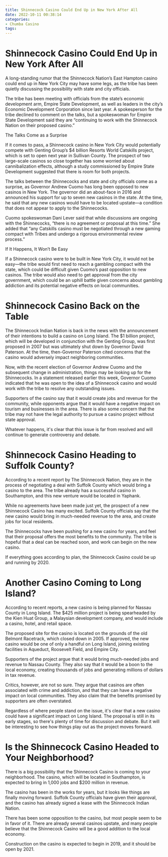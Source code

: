```yaml
---
title: Shinnecock Casino Could End Up in New York After All
date: 2022-10-11 00:38:14
categories:
- Chumba Casino
tags:
---
```



#  Shinnecock Casino Could End Up in New York After All

A long-standing rumor that the Shinnecock Nation’s East Hampton casino could end up in New York City may have some legs, as the tribe has been quietly discussing the possibility with state and city officials.

The tribe has been meeting with officials from the state’s economic development arm, Empire State Development, as well as leaders in the city’s Economic Development Corporation since last year. A spokesperson for the tribe declined to comment on the talks, but a spokeswoman for Empire State Development said they are “continuing to work with the Shinnecock Nation on their proposed casino.”

The Talks Come as a Surprise

If it comes to pass, a Shinnecock casino in New York City would potentially compete with Genting Group’s $4 billion Resorts World Catskills project, which is set to open next year in Sullivan County. The prospect of two large-scale casinos so close together has some worried about cannibalization effects, although a study commissioned by Empire State Development suggested that there is room for both projects.

The talks between the Shinnecocks and state and city officials come as a surprise, as Governor Andrew Cuomo has long been opposed to new casinos in New York. The governor did an about-face in 2016 and announced his support for up to seven new casinos in the state. At the time, he said that any new casinos would have to be located upstate—a condition that does not appear to apply to the Shinnecocks.

Cuomo spokeswoman Dani Lever said that while discussions are ongoing with the Shinnecocks, “there is no agreement or proposal at this time.” She added that “any Catskills casino must be negotiated through a new gaming compact with Tribes and undergo a rigorous environmental review process.”

If It Happens, It Won’t Be Easy

If a Shinnecock casino were to be built in New York City, it would not be easy—the tribe would first need to reach a gambling compact with the state, which could be difficult given Cuomo’s past opposition to new casinos. The tribe would also need to get approval from the city government, which could be an uphill battle given concerns about gambling addiction and its potential negative effects on local communities.

#  Shinnecock Casino Back on the Table

The Shinnecock Indian Nation is back in the news with the announcement of their intentions to build a casino on Long Island. The $1 billion project, which will be developed in conjunction with the Genting Group, was first proposed in 2007 but was ultimately shut down by Governor David Paterson. At the time, then-Governor Paterson cited concerns that the casino would adversely impact neighboring communities.

Now, with the recent election of Governor Andrew Cuomo and the subsequent change in administration, things may be looking up for the Shinnecocks. In a statement released earlier this week, Governor Cuomo indicated that he was open to the idea of a Shinnecock casino and would work with the tribe to resolve any outstanding issues.

Supporters of the casino say that it would create jobs and revenue for the community, while opponents argue that it would have a negative impact on tourism and businesses in the area. There is also some concern that the tribe may not have the legal authority to pursue a casino project without state approval.

Whatever happens, it's clear that this issue is far from resolved and will continue to generate controversy and debate.

#  Shinnecock Casino Heading to Suffolk County?

According to a recent report by The Shinnecock Nation, they are in the process of negotiating a deal with Suffolk County which would bring a casino to the area. The tribe already has a successful casino in Southampton, and this new venture would be located in Yaphank.

While no agreements have been made just yet, the prospect of a new Shinnecock Casino has many excited. Suffolk County officials say that the new casino would bring in much-needed revenue to the area, and create jobs for local residents.

The Shinnecocks have been pushing for a new casino for years, and feel that their proposal offers the most benefits to the community. The tribe is hopeful that a deal can be reached soon, and work can begin on the new casino.

If everything goes according to plan, the Shinnecock Casino could be up and running by 2020.

#  Another Casino Coming to Long Island?

According to recent reports, a new casino is being planned for Nassau County in Long Island. The $425 million project is being spearheaded by the Kien Huat Group, a Malaysian development company, and would include a casino, hotel, and retail space.

The proposed site for the casino is located on the grounds of the old Belmont Racetrack, which closed down in 2005. If approved, the new casino would be one of only a handful on Long Island, joining existing facilities in Aqueduct, Roosevelt Field, and Empire City.

Supporters of the project argue that it would bring much-needed jobs and revenue to Nassau County. They also say that it would be a boon to the local economy, creating thousands of jobs and generating millions of dollars in tax revenue.

Critics, however, are not so sure. They argue that casinos are often associated with crime and addiction, and that they can have a negative impact on local communities. They also claim that the benefits promised by supporters are often overstated.

Regardless of where people stand on the issue, it's clear that a new casino could have a significant impact on Long Island. The proposal is still in its early stages, so there's plenty of time for discussion and debate. But it will be interesting to see how things play out as the project moves forward.

#  Is the Shinnecock Casino Headed to Your Neighborhood?

There is a big possibility that the Shinnecock Casino is coming to your neighborhood. The casino, which will be located in Southampton, is expected to bring in 1,000 jobs and $200 million in revenue.

The casino has been in the works for years, but it looks like things are finally moving forward. Suffolk County officials have given their approval, and the casino has already signed a lease with the Shinnecock Indian Nation.

There has been some opposition to the casino, but most people seem to be in favor of it. There are already several casinos upstate, and many people believe that the Shinnecock Casino will be a good addition to the local economy.

Construction on the casino is expected to begin in 2019, and it should be open by 2021.